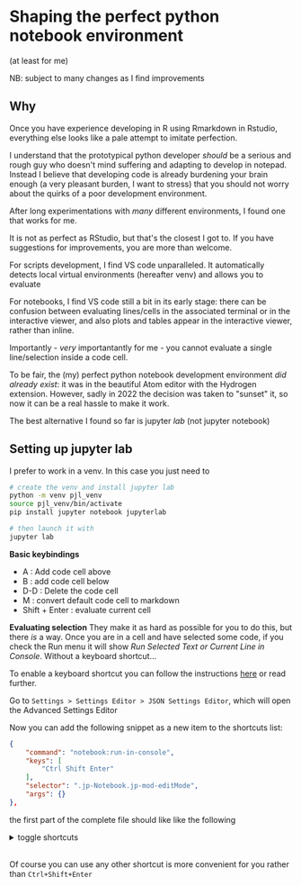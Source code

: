 # Shaping the perfect python notebook environment
(at least for me)

NB: subject to many changes as I find improvements


## Why
Once you have experience developing in R using Rmarkdown in Rstudio, everything else looks like a pale attempt to imitate perfection.

I understand that the prototypical python developer _should_ be a serious and rough guy who doesn't mind suffering and adapting to develop in notepad. Instead I believe that developing code is already burdening your brain enough (a very pleasant burden, I want to stress) that you should not worry about the quirks of a poor development environment. 

After long experimentations with _many_ different environments, I found one that works for me. 

It is not as perfect as RStudio, but that's the closest I got to. If you have suggestions for improvements, you are more than welcome.

For scripts development, I find VS code unparalleled. It automatically detects local virtual environments (hereafter venv) and allows you to evaluate 

For notebooks, I find VS code still a bit in its early stage: there can be confusion between evaluating lines/cells in the associated terminal or in the interactive viewer, and also plots and tables appear in the interactive viewer, rather than inline.

Importantly - _very_ importantantly for me - you cannot evaluate a single line/selection inside a code cell. 

To be fair, the (my) perfect python notebook development environment _did already exist_: it was in the beautiful Atom editor with the Hydrogen extension. However, sadly in 2022 the decision was taken to "sunset" it, so now it can be a real hassle to make it work.

The best alternative I found so far is jupyter _lab_ (not jupyter notebook)

## Setting up jupyter lab
I prefer to work in a venv. In this case you just need to 

```bash
# create the venv and install jupyter lab
python -m venv pjl_venv
source pjl_venv/bin/activate
pip install jupyter notebook jupyterlab

# then launch it with
jupyter lab
```

**Basic keybindings**
- A : Add code cell above
- B : add code cell below
- D-D : Delete the code cell
- M : convert default code cell to markdown
- Shift + Enter : evaluate current cell

**Evaluating selection**
They make it as hard as possible for you to do this, but there _is_ a way. Once you are in a cell and have selected some code, if you check the Run menu it will show _Run Selected Text or Current Line in Console_. Without a keyboard shortcut...

To enable a keyboard shortcut you can follow the instructions [here](https://stackoverflow.com/questions/56460834/how-to-run-a-single-line-or-selected-code-in-a-jupyter-notebook-or-jupyterlab-ce) or read further.

Go to `Settings > Settings Editor > JSON Settings Editor`, which will open the Advanced Settings Editor

Now you can add the following snippet as a new item to the shortcuts list:

```json
{
    "command": "notebook:run-in-console",
    "keys": [
        "Ctrl Shift Enter"
    ],
    "selector": ".jp-Notebook.jp-mod-editMode",
    "args": {}
},
```

the first part of the complete file should like like the following

<details><summary>toggle shortcuts</summary>

```json
{
    "shortcuts": [
        {
            "command": "notebook:run-in-console",
            "keys": [
                "Ctrl Shift Enter"
            ],
            "selector": ".jp-Notebook.jp-mod-editMode",
            "args": {}
        },
        {
            "command": "application:activate-next-tab",
            "keys": [
                "Ctrl Shift ]"
            ],
            "selector": "body",
            "args": {}
        },

```
</details>

<br>

Of course you can use any other shortcut is more convenient for you rather than `Ctrl+Shift+Enter`









